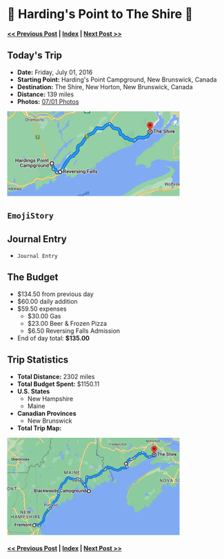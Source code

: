 # 🦫  Harding's Point to The Shire 🦟

#### [<< Previous Post](https://jay-d.me/2016RT-06-30) | [Index](../../README.md) | [Next Post >>](https://jay-d.me/2016RT-07-02)

## Today's Trip
* **Date:** Friday, July 01, 2016
* **Starting Point:** Harding's Point Campground, New Brunswick, Canada
* **Destination:** The Shire, New Horton, New Brunswick, Canada
* **Distance:** 139 miles
* **Photos:** [07/01 Photos](https://jay-d.me/2016RT-07-01-photos)

<img src="../maps/day/07-01.png" alt="day map" width="400"/>

##  `EmojiStory`

## Journal Entry

* `Journal Entry`

## The Budget

* $134.50 from previous day
* $60.00 daily addition
* $59.50 expenses
  * $30.00	Gas
  * $23.00	Beer & Frozen Pizza
  * $6.50	Reversing Falls Admission
* End of day total: **$135.00**

## Trip Statistics

* **Total Distance:** 2302 miles
* **Total Budget Spent:** $1150.11
* **U.S. States**
  * New Hampshire
  * Maine
* **Canadian Provinces**
  * New Brunswick
* **Total Trip Map:**

<img src="../maps/total/07-01-total.png" alt="total trip map" width="400"/>

#### [<< Previous Post](https://jay-d.me/2016RT-06-30) | [Index](../../README.md) | [Next Post >>](https://jay-d.me/2016RT-07-02)

